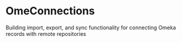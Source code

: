 OmeConnections
==============

Building import, export, and sync functionality for connecting Omeka records with remote repositories
